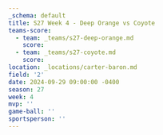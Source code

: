 ```yaml
---
_schema: default
title: S27 Week 4 - Deep Orange vs Coyote
teams-score:
  - team: _teams/s27-deep-orange.md
    score:
  - team: _teams/s27-coyote.md
    score:
location: _locations/carter-baron.md
field: '2'
date: 2024-09-29 09:00:00 -0400
season: 27
week: 4
mvp: ''
game-ball: ''
sportsperson: ''
---
```

